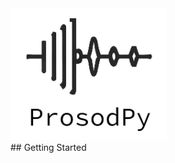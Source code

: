 <div id="header" align="left">
  <img src="https://raw.githubusercontent.com/Nathan-Roll1/ProsodPy/main/Paper/prosodpy_logo.png" width="250"/>
</div>
## Getting Started
